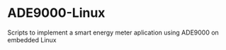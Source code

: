 # ADE9000-Linux
Scripts to implement a smart energy meter aplication using ADE9000 on embedded Linux
